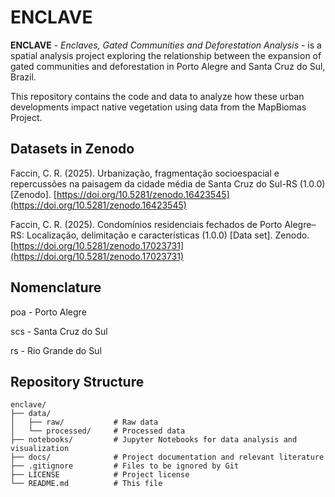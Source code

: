# ENCLAVE

**ENCLAVE** - _Enclaves, Gated Communities and Deforestation Analysis_ - is a spatial analysis project exploring the relationship between the expansion of gated communities and deforestation in Porto Alegre and Santa Cruz do Sul, Brazil.

This repository contains the code and data to analyze how these urban developments impact native vegetation using data from the MapBiomas Project.


## Datasets in Zenodo

Faccin, C. R. (2025). Urbanização, fragmentação socioespacial e repercussões na paisagem da cidade média de Santa Cruz do Sul-RS (1.0.0) [Zenodo]. [https://doi.org/10.5281/zenodo.16423545](https://doi.org/10.5281/zenodo.16423545)

Faccin, C. R. (2025). Condomínios residenciais fechados de Porto Alegre–RS: Localização, delimitação e características (1.0.0) [Data set]. Zenodo. [https://doi.org/10.5281/zenodo.17023731](https://doi.org/10.5281/zenodo.17023731)


## Nomenclature

poa - Porto Alegre

scs - Santa Cruz do Sul

rs - Rio Grande do Sul


## Repository Structure
```
enclave/
├── data/
│   ├── raw/           # Raw data
│   └── processed/     # Processed data
├── notebooks/         # Jupyter Notebooks for data analysis and visualization
├── docs/              # Project documentation and relevant literature
├── .gitignore         # Files to be ignored by Git
├── LICENSE            # Project license
└── README.md          # This file
```